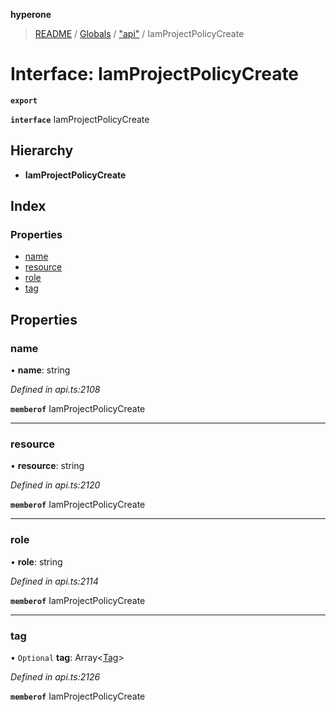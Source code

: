 **hyperone**

> [README](../README.md) / [Globals](../globals.md) / ["api"](../modules/_api_.md) / IamProjectPolicyCreate

# Interface: IamProjectPolicyCreate

**`export`** 

**`interface`** IamProjectPolicyCreate

## Hierarchy

* **IamProjectPolicyCreate**

## Index

### Properties

* [name](_api_.iamprojectpolicycreate.md#name)
* [resource](_api_.iamprojectpolicycreate.md#resource)
* [role](_api_.iamprojectpolicycreate.md#role)
* [tag](_api_.iamprojectpolicycreate.md#tag)

## Properties

### name

•  **name**: string

*Defined in api.ts:2108*

**`memberof`** IamProjectPolicyCreate

___

### resource

•  **resource**: string

*Defined in api.ts:2120*

**`memberof`** IamProjectPolicyCreate

___

### role

•  **role**: string

*Defined in api.ts:2114*

**`memberof`** IamProjectPolicyCreate

___

### tag

• `Optional` **tag**: Array\<[Tag](_api_.tag.md)>

*Defined in api.ts:2126*

**`memberof`** IamProjectPolicyCreate
